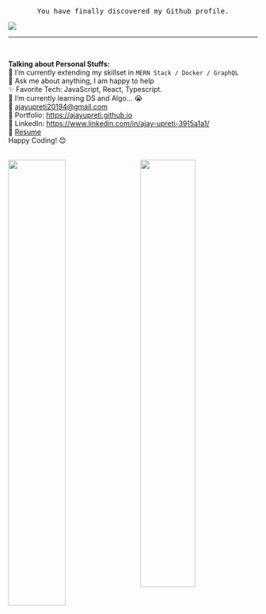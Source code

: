 
<p align="center">
      <samp>You have finally discovered my Github profile. <br> </samp>
</p>
  <img src="https://user-images.githubusercontent.com/28973795/125937642-c1d31a2a-71ff-484b-a939-cd5cf89784e9.jpg"/>

<!-- <img src="https://user-images.githubusercontent.com/28973795/125936586-16e97b28-4b1d-4cac-ad10-37277210bf1e.png"/> -->

<hr></hr> <br>

<p align="center">

  <samp>
        
**Talking about Personal Stuffs:** <br>
    🌱 I’m currently extending my skillset in `MERN Stack / Docker / GraphQL` <br>
       💬 Ask me about anything, I am happy to help <br>
    :sparkles: Favorite Tech: JavaScript, React, Typescript. <br>
    :notebook: I’m currently learning DS and Algo... 😭  <br>
    :email:	ajayupreti20194@gmail.com <br>
    :art: Portfolio: https://ajayupreti.github.io<br>
    :briefcase: LinkedIn: https://www.linkedin.com/in/ajay-upreti-3915a1a1/ <br>
     📝 [Resume](https://drive.google.com/file/d/1-dsONNX5FZVjZJFyzIWdXWOeYxnXLqA3/view?usp=sharing) <br>
   Happy Coding! 😊
  </samp>
</p>
 <br>
 <img width="48%" align="left" src="https://github-readme-stats.vercel.app/api/top-langs/?username=anuraghazra&layout=compact&show_icons=true&hide_border=false" />

 <img width="47%" align="right" src="https://github-readme-stats.vercel.app/api?username=ajayupreti&show_icons=true&hide_border=false" />


